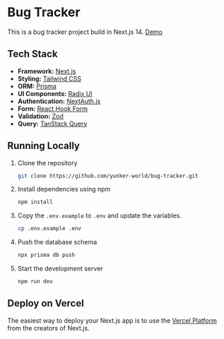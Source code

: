 # Bug Tracker

This is a bug tracker project build in Next.js 14. [Demo](https://bug.yunker.me/)

## Tech Stack

- **Framework:** [Next.js](https://nextjs.org)
- **Styling:** [Tailwind CSS](https://tailwindcss.com)
- **ORM:** [Prisma](https://www.prisma.io/)
- **UI Components:** [Radix UI](https://www.radix-ui.com/)
- **Authentication:** [NextAuth.js](https://authjs.dev/)
- **Form:** [React Hook Form](https://react-hook-form.com/)
- **Validation:** [Zod](https://zod.dev/)
- **Query:** [TanStack Query](https://tanstack.com/query)

## Running Locally

1. Clone the repository

   ```bash
   git clone https://github.com/yunker-world/bug-tracker.git
   ```

2. Install dependencies using npm

   ```bash
   npm install
   ```

3. Copy the `.env.example` to `.env` and update the variables.

   ```bash
   cp .env.example .env
   ```

4. Push the database schema

   ```bash
   npx prisma db push
   ```

5. Start the development server

   ```bash
   npm run dev
   ```

## Deploy on Vercel

The easiest way to deploy your Next.js app is to use the [Vercel Platform](https://vercel.com/new?utm_medium=default-template&filter=next.js&utm_source=create-next-app&utm_campaign=create-next-app-readme) from the creators of Next.js.
